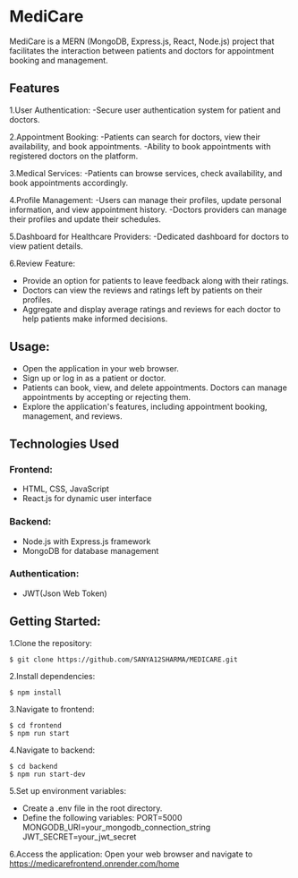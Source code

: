 # MediCare
MediCare is a MERN (MongoDB, Express.js, React, Node.js) project that facilitates the interaction between patients and doctors for appointment booking and management.


##  Features
1.User Authentication:
-Secure user authentication system for patient and doctors.

2.Appointment Booking:
-Patients can search for doctors, view their availability, and book appointments.
-Ability to book appointments with registered doctors on the platform.

3.Medical Services:
-Patients can browse services, check availability, and book appointments accordingly.

4.Profile Management:
-Users can manage their profiles, update personal information, and view appointment history.
-Doctors providers can manage their profiles and update their schedules.

5.Dashboard for Healthcare Providers:
-Dedicated dashboard for doctors to view patient details.

6.Review Feature:
- Provide an option for patients to leave feedback along with their ratings.
- Doctors can view the reviews and ratings left by patients on their profiles.
- Aggregate and display average ratings and reviews for each doctor to help patients make informed decisions.

## Usage: 
- Open the application in your web browser.
- Sign up or log in as a patient or doctor.
- Patients can book, view, and delete appointments. Doctors can manage appointments by accepting or rejecting them.
- Explore the application's features, including appointment booking, management, and reviews.

## Technologies Used
### Frontend:
- HTML, CSS, JavaScript
- React.js for dynamic user interface
### Backend:
- Node.js with Express.js framework
- MongoDB for database management
### Authentication:
- JWT(Json Web Token)
  
## Getting Started:
1.Clone the repository:
```terminal
$ git clone https://github.com/SANYA12SHARMA/MEDICARE.git
```

2.Install dependencies:
```terminal
$ npm install
```

3.Navigate to frontend:
```terminal
$ cd frontend
$ npm run start
```

4.Navigate to backend:
```terminal
$ cd backend
$ npm run start-dev
```

5.Set up environment variables:
- Create a .env file in the root directory.
- Define the following variables:
   PORT=5000
   MONGODB_URI=your_mongodb_connection_string
   JWT_SECRET=your_jwt_secret

6.Access the application:
Open your web browser and navigate to https://medicarefrontend.onrender.com/home


